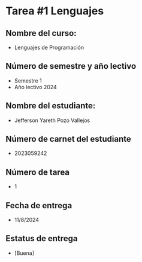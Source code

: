 # Tarea #1 Lenguajes
## Nombre del curso:
- Lenguajes de Programación

## Número de semestre y año lectivo
- Semestre 1
- Año lectivo 2024

## Nombre del estudiante:
- Jefferson Yareth Pozo Vallejos

## Número de carnet del estudiante
- 2023059242

## Número de tarea
- 1

## Fecha de entrega
- 11/8/2024

## Estatus de entrega
- [Buena]
